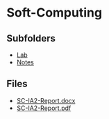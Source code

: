 # Soft-Computing

## Subfolders

- [Lab](Lab)
- [Notes](Notes)

## Files

- [SC-IA2-Report.docx](SC-IA2-Report.docx)
- [SC-IA2-Report.pdf](SC-IA2-Report.pdf)
